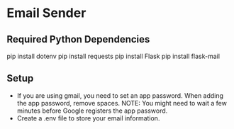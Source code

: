 # Email Sender

## Required Python Dependencies
pip install dotenv
pip install requests
pip install Flask
pip install flask-mail

## Setup
* If you are using gmail, you need to set an app password. When adding the app password, remove spaces. NOTE: You might need to wait a few minutes before Google registers the app password.
* Create a .env file to store your email information.